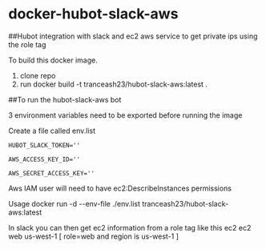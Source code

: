 # docker-hubot-slack-aws

##Hubot integration with slack and ec2 aws service to get private ips using the role tag

To build this docker image. 

1. clone repo
2. run docker build -t tranceash23/hubot-slack-aws:latest .

 
##To run the hubot-slack-aws bot

3 environment variables need to be exported before running the image

Create a file called env.list

`HUBOT_SLACK_TOKEN=''`

`AWS_ACCESS_KEY_ID=''`

`AWS_SECRET_ACCESS_KEY=''`

Aws IAM user will need to have ec2:DescribeInstances permissions

Usage
docker run -d --env-file ./env.list tranceash23/hubot-slack-aws:latest

In slack you can then get ec2 information from a role tag like this ec2 <tagvalue> <region>
ec2 web us-west-1 [ role=web and region is us-west-1 ]
